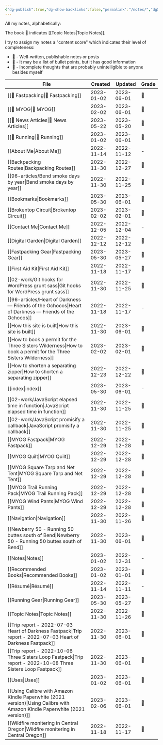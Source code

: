 ```yaml
---
{"dg-publish":true,"dg-show-backlinks":false,"permalink":"/notes/","dgShowBacklinks":false,"dgPassFrontmatter":true}
---
```



All my notes, alphabetically:

The book 📘 indicates [[Topic Notes\|Topic Notes]].

I try to assign my notes a "content score" which indicates their level of completeness:

-   🥇 - Well-written, publishable notes or posts
-   🥈 - It may be a list of bullet points, but it has good information
-   🥉 - Incomplete thoughts that are probably unintelligible to anyone besides myself

| File                                                                                                                          | Created    | Updated    | Grade |
| ----------------------------------------------------------------------------------------------------------------------------- | ---------- | ---------- | ----- |
| [[📘 Fastpacking\|📘 Fastpacking]]                                                                                         | 2023-01-02 | 2023-06-01 | 🥇    |
| [[📘 MYOG\|📘 MYOG]]                                                                                                       | 2023-02-02 | 2023-06-01 | 🥈    |
| [[📘 News Articles\|📘 News Articles]]                                                                                     | 2023-05-22 | 2023-05-20 | 🥈    |
| [[📘 Running\|📘 Running]]                                                                                                 | 2023-01-02 | 2023-06-01 | 🥈    |
| [[About Me\|About Me]]                                                                                                     | 2022-11-14 | 2022-11-12 | \-    |
| [[Backpacking Routes\|Backpacking Routes]]                                                                                 | 2022-11-30 | 2022-12-27 | 🥈    |
| [[96-articles/Bend smoke days by year\|Bend smoke days by year]]                                                           | 2022-11-30 | 2022-11-25 | 🥈    |
| [[Bookmarks\|Bookmarks]]                                                                                                   | 2023-05-30 | 2023-06-01 | 🥉    |
| [[Brokentop Circuit\|Brokentop Circuit]]                                                                                   | 2023-02-02 | 2023-02-01 | 🥇    |
| [[Contact Me\|Contact Me]]                                                                                                 | 2022-12-05 | 2022-12-04 | \-    |
| [[Digital Garden\|Digital Garden]]                                                                                         | 2022-12-12 | 2022-12-12 | 🥈    |
| [[Fastpacking Gear\|Fastpacking Gear]]                                                                                     | 2023-05-30 | 2023-05-27 | 🥈    |
| [[First Aid Kit\|First Aid Kit]]                                                                                           | 2022-11-18 | 2022-11-17 | 🥈    |
| [[02-work/Git hooks for WordPress grunt sass\|Git hooks for WordPress grunt sass]]                                         | 2022-11-30 | 2022-11-25 | 🥈    |
| [[96-articles/Heart of Darkness — Friends of the Ochocos\|Heart of Darkness — Friends of the Ochocos]]                     | 2022-11-18 | 2022-11-17 | \-    |
| [[How this site is built\|How this site is built]]                                                                         | 2022-11-30 | 2023-06-01 | 🥇    |
| [[How to book a permit for the Three Sisters Wilderness\|How to book a permit for the Three Sisters Wilderness]]           | 2023-02-02 | 2023-02-01 | 🥇    |
| [[How to shorten a separating zipper\|How to shorten a separating zipper]]                                                 | 2022-12-23 | 2022-12-22 | 🥉    |
| [[index\|index]]                                                                                                           | 2023-05-30 | 2023-06-01 | \-    |
| [[02-work/JavaScript elapsed time in function\|JavaScript elapsed time in function]]                                       | 2022-11-30 | 2022-11-25 | 🥈    |
| [[02-work/JavaScript promisify a callback\|JavaScript promisify a callback]]                                               | 2022-11-30 | 2022-11-25 | 🥈    |
| [[MYOG Fastpack\|MYOG Fastpack]]                                                                                           | 2022-12-29 | 2022-12-28 | 🥈    |
| [[MYOG Quilt\|MYOG Quilt]]                                                                                                 | 2022-12-29 | 2022-12-28 | 🥈    |
| [[MYOG Square Tarp and Net Tent\|MYOG Square Tarp and Net Tent]]                                                           | 2022-12-29 | 2022-12-28 | 🥈    |
| [[MYOG Trail Running Pack\|MYOG Trail Running Pack]]                                                                       | 2022-12-29 | 2022-12-28 | 🥉    |
| [[MYOG Wind Pants\|MYOG Wind Pants]]                                                                                       | 2022-12-29 | 2022-12-28 | 🥇    |
| [[Navigation\|Navigation]]                                                                                                 | 2022-11-30 | 2022-11-26 | 🥈    |
| [[Newberry 50 - Running 50 buttes south of Bend\|Newberry 50 - Running 50 buttes south of Bend]]                           | 2022-11-30 | 2023-06-01 | 🥇    |
| [[Notes\|Notes]]                                                                                                           | 2023-01-02 | 2022-12-31 | \-    |
| [[Recommended Books\|Recommended Books]]                                                                                   | 2023-01-02 | 2023-01-01 | 🥈    |
| [[Résumé\|Résumé]]                                                                                                         | 2022-11-14 | 2022-11-11 | \-    |
| [[Running Gear\|Running Gear]]                                                                                             | 2023-05-30 | 2023-05-27 | 🥇    |
| [[Topic Notes\|Topic Notes]]                                                                                               | 2022-11-30 | 2022-11-26 | 🥈    |
| [[Trip report - 2022-07-03 Heart of Darkness Fastpack\|Trip report - 2022-07-03 Heart of Darkness Fastpack]]               | 2022-11-30 | 2023-06-01 | 🥇    |
| [[Trip report - 2022-10-08 Three Sisters Loop Fastpack\|Trip report - 2022-10-08 Three Sisters Loop Fastpack]]             | 2022-11-30 | 2023-06-01 | 🥇    |
| [[Uses\|Uses]]                                                                                                             | 2023-01-02 | 2023-06-01 | 🥇    |
| [[Using Calibre with Amazon Kindle Paperwhite (2021 version)\|Using Calibre with Amazon Kindle Paperwhite (2021 version)]] | 2023-02-06 | 2023-06-01 | 🥇    |
| [[Wildfire monitering in Central Oregon\|Wildfire monitering in Central Oregon]]                                           | 2022-11-18 | 2022-11-17 | 🥇    |
